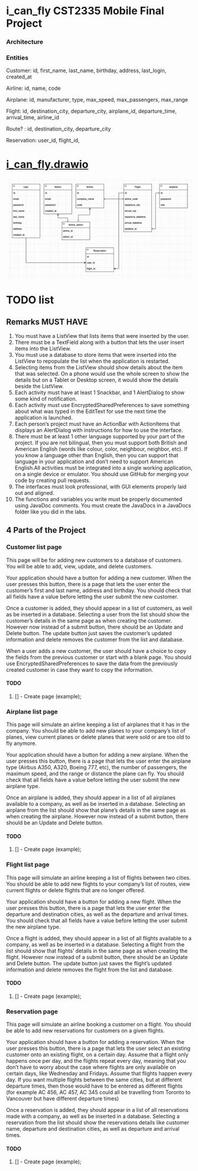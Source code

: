 # i_can_fly CST2335 Mobile Final Project

### Architecture

### Entities

Customer: id, first_name, last_name, birthday, address, last_login, created_at

Airline: id, name, code

Airplane: id, manufacturer, type, max_speed, max_passengers, max_range

Flight: id, destination_city, departure_city, airplane_id, departure_time, arrival_time, airline_id

Route? : id, destination_city, departure_city

Reservation: user_id, flight_id,

# [i_can_fly.drawio](https://algonquinlivecom-my.sharepoint.com/:u:/g/personal/ko000029_algonquinlive_com/Ef4iNMTvn1hPmvUlqWyeORoBGWVspN-6X9clWmF2lnvG-g?e=Q4j3ta)

![1721095190699](image/README/1721095190699.png)

# TODO list

## Remarks MUST HAVE

1. You must have a ListView that lists items that were inserted by the user.
2. There must be a TextField along with a button that lets the user insert items into the ListView.
3. You must use a database to store items that were inserted into the ListView to repopulate the list when the application is restarted.
4. Selecting items from the ListView should show details about the item that was selected. On a phone would use the whole screen to show the details but on a Tablet or Desktop screen, it would show the details beside the ListView.
5. Each activity must have at least 1 Snackbar, and 1 AlertDialog to show some kind of notification.
6. Each activity must use EncryptedSharedPreferences to save something about what was typed in the EditText for use the next time the application is launched.
7. Each person’s project must have an ActionBar with ActionItems that displays an AlertDialog with instructions for how to use the interface.
8. There must be at least 1 other language supported by your part of the project. If you are not bilingual, then you must support both British and American English (words like colour, color, neighbour, neighbor, etc). If you know a language other than English, then you can support that language in your application and don’t need to support American English.All activities must be integrated into a single working application, on a single device or emulator. You should use GitHub for merging your code by creating pull requests.
9. The interfaces must look professional, with GUI elements properly laid out and aligned.
10. The functions and variables you write must be properly documented using JavaDoc comments. You must create the JavaDocs in a JavaDocs folder like you did in the labs.

## 4 Parts of the Project

### Customer list page

This page will be for adding new customers to a database of customers. You will be able to add, view, update, and delete customers.

Your application should have a button for adding a new customer. When the user presses this button, there is a page that lets the user enter the customer’s first and last name, address and birthday. You should check that all fields have a value before letting the user submit the new customer.

Once a customer is added, they should appear in a list of customers, as well as be inserted in a database. Selecting a user from the list should show the customer’s details in the same page as when creating the customer. However now instead of a submit button, there should be an Update and Delete button. The update button just saves the customer’s updated information and delete removes the customer from the list and database.

When a user adds a new customer, the user should have a choice to copy the fields from the previous customer or start with a blank page. You should use EncryptedSharedPreferences to save the data from the previously created customer in case they want to copy the information.

#### TODO

1. [] - Create page (example);

### Airplane list page

This page will simulate an airline keeping a list of airplanes that it has in the company. You should be able to add new planes to your company’s list of planes, view current planes or delete planes that were sold or are too old to fly anymore.

Your application should have a button for adding a new airplane. When the user presses this button, there is a page that lets the user enter the airplane type (Airbus A350, A320, Boeing 777, etc), the number of passengers, the maximum speed, and the range or distance the plane can fly. You should check that all fields have a value before letting the user submit the new airplane type.

Once an airplane is added, they should appear in a list of all airplanes available to a company, as well as be inserted in a database. Selecting an airplane from the list should show that plane’s details in the same page as when creating the airplane. However now instead of a submit button, there should be an Update and Delete button.

#### TODO

1. [] - Create page (example);

### Flight list page

This page will simulate an airline keeping a list of flights between two cities. You should be able to add new flights to your company’s list of routes, view current flights or delete flights that are no longer offered.

Your application should have a button for adding a new flight. When the user presses this button, there is a page that lets the user enter the departure and destination cities, as well as the departure and arrival times. You should check that all fields have a value before letting the user submit the new airplane type.

Once a flight is added, they should appear in a list of all flights available to a company, as well as be inserted in a database. Selecting a flight from the list should show that flights’ details in the same page as when creating the flight. However now instead of a submit button, there should be an Update and Delete button. The update button just saves the flight’s updated information and delete removes the flight from the list and database.

#### TODO

1. [] - Create page (example);

### Reservation page

This page will simulate an airline booking a customer on a flight. You should be able to add new reservations for customers on a given flights.

Your application should have a button for adding a reservation. When the user presses this button, there is a page that lets the user select an existing customer onto an existing flight, on a certain day. Assume that a flight only happens once per day, and the flights repeat every day, meaning that you don’t have to worry about the case where flights are only available on certain days, like Wednesday and Fridays. Assume that flights happen every day. If you want multiple flights between the same cities, but at different departure times, then those would have to be entered as different flights (for example AC 456, AC 457, AC 345 could all be travelling from Toronto to Vancouver but have different departure times)

Once a reservation is added, they should appear in a list of all reservations made with a company, as well as be inserted in a database. Selecting a reservation from the list should show the reservations details like customer name, departure and destination cities, as well as departure and arrival times.

#### TODO

1. [] - Create page (example);
